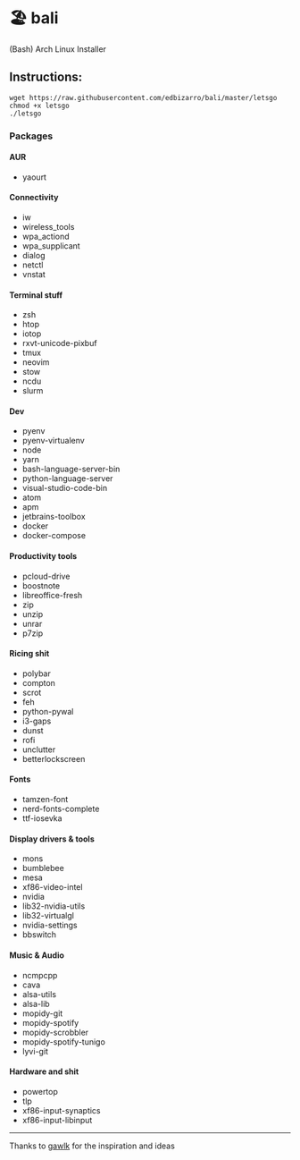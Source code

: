 # :beach_umbrella: bali

(Bash) Arch Linux Installer


## Instructions:

```shell
wget https://raw.githubusercontent.com/edbizarro/bali/master/letsgo
chmod +x letsgo
./letsgo
```

### Packages

#### AUR

  - yaourt
  
#### Connectivity

- iw 
- wireless_tools
- wpa_actiond
- wpa_supplicant
- dialog
- netctl
- vnstat

#### Terminal stuff

- zsh 
- htop
- iotop
- rxvt-unicode-pixbuf
- tmux
- neovim
- stow
- ncdu
- slurm

#### Dev

- pyenv 
- pyenv-virtualenv
- node
- yarn
- bash-language-server-bin
- python-language-server
- visual-studio-code-bin
- atom
- apm
- jetbrains-toolbox
- docker
- docker-compose

#### Productivity tools

- pcloud-drive
- boostnote
- libreoffice-fresh
- zip
- unzip
- unrar
- p7zip

#### Ricing shit

- polybar 
- compton
- scrot
- feh
- python-pywal
- i3-gaps
- dunst
- rofi
- unclutter
- betterlockscreen

#### Fonts

- tamzen-font 
- nerd-fonts-complete
- ttf-iosevka

#### Display drivers & tools

- mons
- bumblebee
- mesa
- xf86-video-intel
- nvidia
- lib32-nvidia-utils
- lib32-virtualgl
- nvidia-settings
- bbswitch 

#### Music & Audio

- ncmpcpp
- cava
- alsa-utils
- alsa-lib
- mopidy-git
- mopidy-spotify
- mopidy-scrobbler
- mopidy-spotify-tunigo
- lyvi-git

#### Hardware and shit

- powertop
- tlp
- xf86-input-synaptics
- xf86-input-libinput
---

Thanks to [gawlk](https://github.com/gawlk/alis) for the inspiration and ideas
